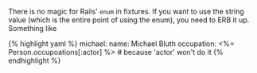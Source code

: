 There is no magic for Rails' `enum` in fixtures. If you want to use the string value (which is the entire point of using the enum), you need to ERB it up. Something like

{% highlight yaml %}
michael:
  name: Michael Bluth
  occupation: <%= Person.occupoations[:actor] %> # because 'actor' won't do it
{% endhighlight %}
